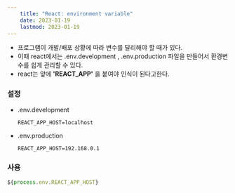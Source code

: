 ```yaml
---
    title: "React: environment variable"
    date: 2023-01-19
    lastmod: 2023-01-19
---
```


- 프로그램이 개발/배포 상황에 따라 변수를 달리해야 할 때가 있다.
- 이때 react에서는 .env.development , .env.production 파일을 만들어서 환경변수를 쉽게 관리할 수 있다.
- react는 앞에 **'REACT_APP'** 을 붙여야 인식이 된다고한다.

### 설정

- .env.development
  ```text
  REACT_APP_HOST=localhost
  ```
- .env.production
  ```text
  REACT_APP_HOST=192.168.0.1
  ```

### 사용

```js
${process.env.REACT_APP_HOST}
```

